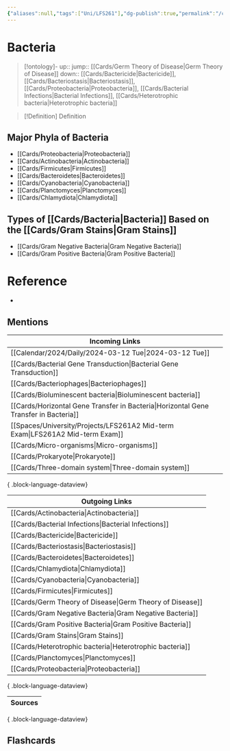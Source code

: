 ```yaml
---
{"aliases":null,"tags":["Uni/LFS261"],"dg-publish":true,"permalink":"/cards/bacteria/","dgPassFrontmatter":true}
---
```


# Bacteria

> [!ontology]-
> up:: 
> jump:: [[Cards/Germ Theory of Disease\|Germ Theory of Disease]]
> down:: [[Cards/Bactericide\|Bactericide]], [[Cards/Bacteriostasis\|Bacteriostasis]], [[Cards/Proteobacteria\|Proteobacteria]], [[Cards/Bacterial Infections\|Bacterial Infections]], [[Cards/Heterotrophic bacteria\|Heterotrophic bacteria]]

> [!Definition] Definition

## Major Phyla of Bacteria

- [[Cards/Proteobacteria\|Proteobacteria]]
- [[Cards/Actinobacteria\|Actinobacteria]]
- [[Cards/Firmicutes\|Firmicutes]]
- [[Cards/Bacteroidetes\|Bacteroidetes]]
- [[Cards/Cyanobacteria\|Cyanobacteria]]
- [[Cards/Planctomyces\|Planctomyces]]
- [[Cards/Chlamydiota\|Chlamydiota]]

## Types of [[Cards/Bacteria\|Bacteria]] Based on the [[Cards/Gram Stains\|Gram Stains]]

- [[Cards/Gram Negative Bacteria\|Gram Negative Bacteria]]
- [[Cards/Gram Positive Bacteria\|Gram Positive Bacteria]]

# Reference

- 

## Mentions

| Incoming Links                                                                          |
| --------------------------------------------------------------------------------------- |
| [[Calendar/2024/Daily/2024-03-12 Tue\|2024-03-12 Tue]]                               |
| [[Cards/Bacterial Gene Transduction\|Bacterial Gene Transduction]]                   |
| [[Cards/Bacteriophages\|Bacteriophages]]                                             |
| [[Cards/Bioluminescent bacteria\|Bioluminescent bacteria]]                           |
| [[Cards/Horizontal Gene Transfer in Bacteria\|Horizontal Gene Transfer in Bacteria]] |
| [[Spaces/University/Projects/LFS261A2 Mid-term Exam\|LFS261A2 Mid-term Exam]]        |
| [[Cards/Micro-organisms\|Micro-organisms]]                                           |
| [[Cards/Prokaryote\|Prokaryote]]                                                     |
| [[Cards/Three-domain system\|Three-domain system]]                                   |

{ .block-language-dataview}

| Outgoing Links                                              |
| ----------------------------------------------------------- |
| [[Cards/Actinobacteria\|Actinobacteria]]                 |
| [[Cards/Bacterial Infections\|Bacterial Infections]]     |
| [[Cards/Bactericide\|Bactericide]]                       |
| [[Cards/Bacteriostasis\|Bacteriostasis]]                 |
| [[Cards/Bacteroidetes\|Bacteroidetes]]                   |
| [[Cards/Chlamydiota\|Chlamydiota]]                       |
| [[Cards/Cyanobacteria\|Cyanobacteria]]                   |
| [[Cards/Firmicutes\|Firmicutes]]                         |
| [[Cards/Germ Theory of Disease\|Germ Theory of Disease]] |
| [[Cards/Gram Negative Bacteria\|Gram Negative Bacteria]] |
| [[Cards/Gram Positive Bacteria\|Gram Positive Bacteria]] |
| [[Cards/Gram Stains\|Gram Stains]]                       |
| [[Cards/Heterotrophic bacteria\|Heterotrophic bacteria]] |
| [[Cards/Planctomyces\|Planctomyces]]                     |
| [[Cards/Proteobacteria\|Proteobacteria]]                 |

{ .block-language-dataview}

| Sources |
| ------- |

{ .block-language-dataview}

## Flashcards